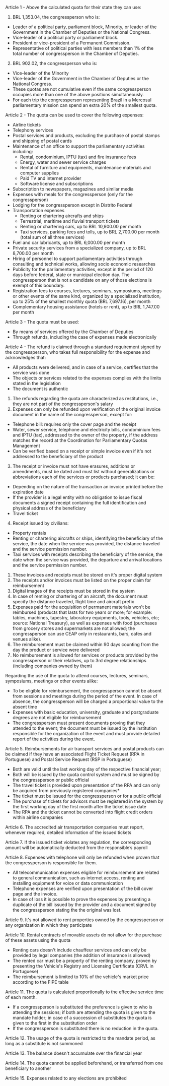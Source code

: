Article 1 - Above the calculated quota for their state they can use:
1. BRL 1,353.04, the congressperson who is:
  * Leader of a political party, parliament block, Minority, or leader of the Government in the Chamber of Deputies or the National Congress.
  * Vice-leader of a political party or parliament block.
  * President or vice-president of a Permanent Commission.
  * Representative of political parties with less members than 1% of the total number of congressperson in the Chamber of Deputies.
2. BRL 902.02, the congressperson who is:
  * Vice-leader of the Minority
  * Vice-leader of the Government in the Chamber of Deputies or the National Congress.
* These quotas are not cumulative even if the same congressperson occupies more than one of the above positions simultaneously.
* For each trip the congressperson representing Brazil in a Mercosul parliamentary mission can spend an extra 20% of the smallest quota.

Article 2 - The quota can be used to cover the following expenses:
* Airline tickets
* Telephony services
* Postal services and products, excluding the purchase of postal stamps and shipping of postal cards
* Maintenance of an office to support the parliamentary activities including:
  * Rental, condominium, IPTU (tax) and fire insurance fees
  * Energy, water and sewer service charges
  * Rental of furniture and equipments, maintenance materials and computer supplies
  * Paid TV and internet provider
  * Software license and subscriptions
* Subscription to newspapers, magazines and similar media
* Expenses with meals for the congressperson (only for the congressperson)
* Lodging for the congressperson except in Distrito Federal
* Transportation expenses
  * Renting or chartering aircrafts and ships
  * Terrestrial, maritime and fluvial transport tickets
  * Renting or chartering cars, up to BRL 10,900.00 per month
  * Taxi services, parking fees and tolls, up to BRL 2,700.00 per month (total sum of all three services)
* Fuel and car lubricants, up to BRL 6,000.00 per month
* Private security services from a specialized company, up to BRL 8,700.00 per month
* Hiring of personnel to support parliamentary activities through consulting and technical works, allowing socio economic researches
* Publicity for the parliamentary activities, except in the period of 120 days before federal, state or municipal election day. The congressperson that is not a candidate on any of those elections is exempt of this boundary.
* Registration fees to courses, lectures, seminars, symposiums, meetings or other events of the same kind, organized by a specialized institution, up to 25% of the smallest monthly quota (BRL 7,697.16), per month
* Complementary housing assistance (hotels or rent), up to BRL 1,747.00 per month

Article 3 - The quota must be used:
* By means of services offered by the Chamber of Deputies
* Through refunds, including the case of expenses made electronically

Article 4 - The refund is claimed through a standard requirement signed by the congressperson, who takes full responsibility for the expense and acknowledges that:
* All products were delivered, and in case of a service, certifies that the service was done
* The objects or services related to the expenses complies with the limits stated in the legislation
* The document is authentic
1. The refunds regarding the quota are characterized as restitutions, i.e., they are not part of the congressperson's salary
2. Expenses can only be refunded upon verification of the original invoice document in the name of the congressperson, except for:
  * Telephone bill: requires only the cover page and the receipt
  * Water, sewer service, telephone and electricity bills, condominium fees and IPTU (tax), addressed to the owner of the property, if the address matches the record at the Coordination for Parliamentary Quotas Management
  * Can be verified based on a receipt or simple invoice even if it's not addressed to the beneficiary of the product
3. The receipt or invoice must not have erasures, additions or amendments, must be dated and must list without generalizations or abbreviations each of the services or products purchased; it can be:
  * Depending on the nature of the transaction an invoice printed before the expiration date
  * If the provider is a legal entity with no obligation to issue fiscal documents a signed receipt containing the full identification and physical address of the beneficiary
  * Travel ticket
4. Receipt issued by civilians:
  * Property rentals
  * Renting or chartering aircrafts or ships, identifying the beneficiary of the service, the date when the service was provided, the distance traveled and the service permission number.
  * Taxi services with receipts describing the beneficiary of the service, the date when the service was provided, the departure and arrival locations and the service permission number.
1. These invoices and receipts must be stored on it's proper digital system
2. The receipts and/or invoices must be listed on the proper claim for reimbursement
3. Digital images of the receipts must be stored in the system
4. In case of renting or chartering of an aircraft, the document must specify the distance traveled, flight time and aircraft prefix
5. Expenses paid for the acquisition of permanent materials won't be reimbursed (products that lasts for two years or more; for example: tables, machines, tapestry, laboratory equipments, tools, vehicles, etc; source: National Treasury), as well as expenses with food (purchases from grocery stores and supermarkets are not allowed; the congressperson can use CEAP only in restaurants, bars, cafes and venues alike).
6. The reimbursement must be claimed within 90 days counting from the day the product or service were delivered
7. No reimbursement is allowed for services or products provided by the congressperson or their relatives, up to 3rd degree relationships (including companies owned by them)

Regarding the use of the quota to attend courses, lectures, seminars, symposiums, meetings or other events alike:
* To be eligible for reimbursement, the congressperson cannot be absent from sessions and meetings during the period of the event. In case of absence, the congressperson will be charged a proportional value to the absent time
* Expenses with basic education, university, graduate and postgraduate degrees are not eligible for reimbursement
* The congressperson must present documents proving that they attended to the event; the document must be issued by the institution responsible for the organization of the event and must provide detailed report of the activities during the event.

Article 5. Reimbursements for air transport services and postal products can be claimed if they have an associated Flight Ticket Request (RPA in Portuguese) and Postal Service Request (RSP in Portuguese)
* Both are valid until the last working day of the respective financial year;
* Both will be issued by the quota control system and must be signed by the congressperson or public official
* The travel ticket is provided upon presentation of the RPA and can only be acquired from previously registered companies*
* The ticket must be issued for the congressperson or for a public official
* The purchase of tickets for advisors must be registered in the system by the first working day of the first month after the ticket issue date
* The RPA and the ticket cannot be converted into flight credit orders within airline companies

Article 6. The accredited air transportation companies must report, whenever required, detailed information of the issued tickets

Article 7. If the issued ticket violates any regulation, the corresponding amount will be automatically deducted from the responsible’s payroll

Article 8. Expenses with telephone will only be refunded when proven that the congressperson is responsible for them.
* All telecommunication expenses eligible for reimbursement are related to general communication, such as internet access, renting and installing equipment for voice or data communication
* Telephone expenses are verified upon presentation of the bill cover page and the invoice.
* In case of loss it is possible to prove the expenses by presenting a duplicate of the bill issued by the provider and a document signed by the congressperson stating the the original was lost.

Article 9. It's not allowed to rent properties owned by the congressperson or any organization in which they participate

Article 10. Rental contracts of movable assets do not allow for the purchase of these assets using the quota
* Renting cars doesn't include chauffeur services and can only be provided by legal companies (the addition of insurance is allowed)
* The rented car must be a property of the renting company, proven by presenting the Vehicle's Registry and Licensing Certificate (CRVL in Portuguese)
* The reimbursement is limited to 10% of the vehicle's market price according to the FIPE table

Article 11. The quota is calculated proportionally to the effective service time of each month.
* If a congressperson is substituted the preference is given to who is attending the sessions; if both are attending the quota is given to the mandate holder; in case of a succession of substitutes the quota is given to the first in the substitution order
* If the congressperson is substituted there is no reduction in the quota.

Article 12. The usage of the quota is restricted to the mandate period, as long as a substitute is not summoned

Article 13. The balance doesn't accumulate over the financial year

Article 14. The quota cannot be applied beforehand, or transferred from one beneficiary to another

Article 15. Expenses related to any elections are prohibited